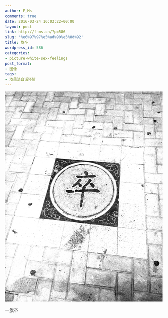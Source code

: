 ```yaml
---
author: F_Ms
comments: true
date: 2016-03-24 16:03:22+00:00
layout: post
link: http://f-ms.cn/?p=586
slug: '%e6%97%97%e5%ad%90%e5%8d%92'
title: 旗卒
wordpress_id: 586
categories:
- picture-white-sex-feelings
post_format:
- 图像
tags:
- 浓黑淡白话怀情
---
```


![黑白-色情怀_荥阳_卒象棋图](/img/post/wp/2016/03/黑白-色情怀_荥阳_卒象棋图.jpg)


一旗卒

